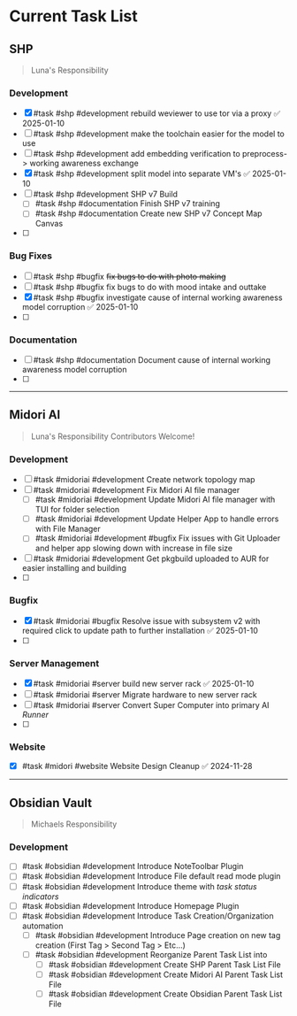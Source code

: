 # Current Task List

## SHP
>Luna's Responsibility
### Development
- [x] #task #shp #development rebuild weviewer to use tor via a proxy ✅ 2025-01-10
- [ ] #task #shp #development make the toolchain easier for the model to use
- [ ] #task #shp #development add embedding verification to preprocess-> working awareness exchange
- [x] #task #shp #development split model into separate VM's ✅ 2025-01-10
- [ ] #task #shp #development SHP v7 Build
	- [ ] #task #shp #documentation Finish SHP v7 training
	- [ ] #task #shp #documentation Create new SHP v7 Concept Map Canvas
- [ ] 

### Bug Fixes
- [ ] #task #shp #bugfix ~~fix bugs to do with photo making~~
- [ ] #task #shp #bugfix fix bugs to do with mood intake and outtake
- [x] #task #shp #bugfix investigate cause of internal working awareness model corruption ✅ 2025-01-10
- [ ] 

### Documentation
- [ ] #task #shp #documentation Document cause of internal working awareness model corruption 
- [ ] 

---
## Midori AI
>Luna's Responsibility
>Contributors Welcome!
### Development
- [ ] #task #midoriai #development Create network topology map
- [ ] #task #midoriai #development Fix Midori AI file manager
	- [ ] #task #midoriai #development Update Midori AI file manager with TUI for folder selection
	- [ ] #task #midoriai #development Update Helper App to handle errors with File Manager
	- [ ] #task #midoriai #development #bugfix Fix issues with Git Uploader and helper app slowing down with increase in file size
- [ ] #task #midoriai #development Get pkgbuild uploaded to AUR for easier installing and building
- [ ] 

### Bugfix
- [x] #task #midoriai #bugfix Resolve issue with subsystem v2 with required click to update path to further installation ✅ 2025-01-10
- [ ] 

### Server Management
- [x] #task #midoriai #server build new server rack ✅ 2025-01-10
- [ ] #task #midoriai #server Migrate hardware to new server rack
- [ ] #task #midoriai #server Convert Super Computer into primary AI *Runner*
- [ ] 
### Website
- [x] #task #midori #website  Website Design Cleanup ✅ 2024-11-28

---
## Obsidian Vault
>Michaels Responsibility
### Development
- [ ] #task #obsidian #development Introduce NoteToolbar Plugin
- [ ] #task #obsidian #development Introduce File default read mode plugin
- [ ] #task #obsidian #development Introduce theme with *task status indicators*
- [ ] #task #obsidian #development Introduce Homepage Plugin
- [ ] #task #obsidian #development Introduce Task Creation/Organization automation
	- [ ] #task #obsidian #development Introduce Page creation on new tag creation (First Tag > Second Tag > Etc...)
	- [ ] #task #obsidian #development Reorganize Parent Task List into 
		- [ ] #task #obsidian #development Create SHP Parent Task List File
		- [ ] #task #obsidian #development Create Midori AI Parent Task List File
		- [ ] #task #obsidian #development Create Obsidian Parent Task List File
